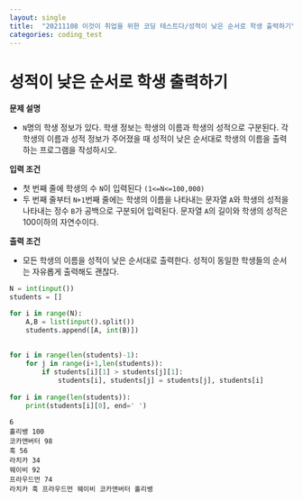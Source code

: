 ```yaml
---
layout: single
title:  "20211108 이것이 취업을 위한 코딩 테스트다/성적이 낮은 순서로 학생 출력하기"
categories: coding_test
---
```


# 성적이 낮은 순서로 학생 출력하기

**문제 설명**
- `N`명의 학생 정보가 있다. 학생 정보는 학생의 이름과 학생의 성적으로 구분된다. 각 학생의 이름과 성적 정보가 주어졌을 때 성적이 낮은 순서대로 학생의 이름을 출력하는 프로그램을 작성하시오.

**입력 조건**
- 첫 번째 줄에 학생의 수 `N`이 입력된다 `(1<=N<=100,000)`
- 두 번째 줄부터 `N+1`번째 줄에는 학생의 이름을 나타내는 문자열 `A`와 학생의 성적을 나타내는 정수 `B`가 공백으로 구분되어 입력된다. 문자열 `A`의 길이와 학생의 성적은 100이하의 자연수이다.

**출력 조건**
- 모든 학생의 이름을 성적이 낮은 순서대로 출력한다. 성적이 동일한 학생들의 순서는 자유롭게 출력해도 괜찮다.


```python
N = int(input())
students = []

for i in range(N):
    A,B = list(input().split())
    students.append([A, int(B)])
    
    
for i in range(len(students)-1):
    for j in range(i+1,len(students)):
        if students[i][1] > students[j][1]:
            students[i], students[j] = students[j], students[i]
            
for i in range(len(students)):
    print(students[i][0], end=' ')
```

    6
    홀리뱅 100
    코카앤버터 98
    훅 56
    라치카 34
    웨이비 92
    프라우드먼 74
    라치카 훅 프라우드먼 웨이비 코카앤버터 홀리뱅 
